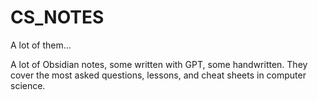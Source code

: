 # CS_NOTES
A lot of them...

A lot of Obsidian notes, some written with GPT, some handwritten. They cover the most asked questions, lessons, and cheat sheets in computer science.

